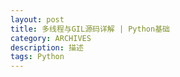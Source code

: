 ```yaml
---
layout: post
title: 多线程与GIL源码详解 | Python基础
category: ARCHIVES
description: 描述
tags: Python
---
```


